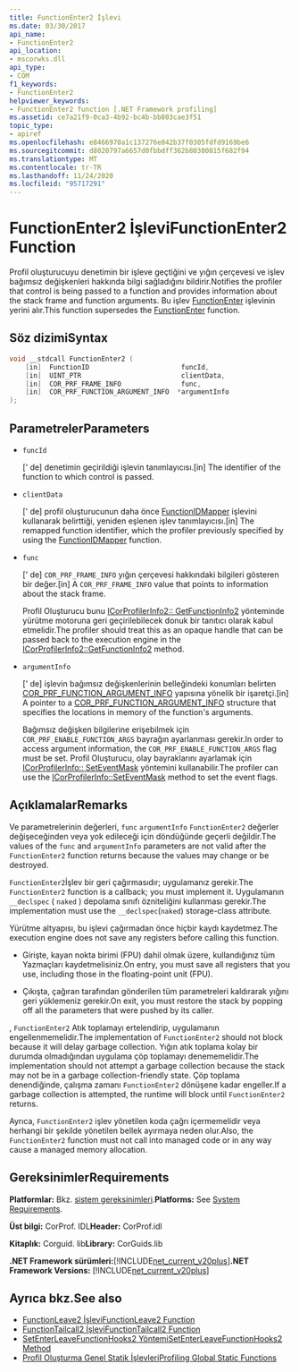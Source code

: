 ```yaml
---
title: FunctionEnter2 İşlevi
ms.date: 03/30/2017
api_name:
- FunctionEnter2
api_location:
- mscorwks.dll
api_type:
- COM
f1_keywords:
- FunctionEnter2
helpviewer_keywords:
- FunctionEnter2 function [.NET Framework profiling]
ms.assetid: ce7a21f9-0ca3-4b92-bc4b-bb803cae3f51
topic_type:
- apiref
ms.openlocfilehash: e8466970a1c137276e842b37f0305fdfd9169be6
ms.sourcegitcommit: d8020797a6657d0fbbdff362b80300815f682f94
ms.translationtype: MT
ms.contentlocale: tr-TR
ms.lasthandoff: 11/24/2020
ms.locfileid: "95717291"
---
```

# <a name="functionenter2-function"></a><span data-ttu-id="6b3e1-102">FunctionEnter2 İşlevi</span><span class="sxs-lookup"><span data-stu-id="6b3e1-102">FunctionEnter2 Function</span></span>

<span data-ttu-id="6b3e1-103">Profil oluşturucuyu denetimin bir işleve geçtiğini ve yığın çerçevesi ve işlev bağımsız değişkenleri hakkında bilgi sağladığını bildirir.</span><span class="sxs-lookup"><span data-stu-id="6b3e1-103">Notifies the profiler that control is being passed to a function and provides information about the stack frame and function arguments.</span></span> <span data-ttu-id="6b3e1-104">Bu işlev [FunctionEnter](functionenter-function.md) işlevinin yerini alır.</span><span class="sxs-lookup"><span data-stu-id="6b3e1-104">This function supersedes the [FunctionEnter](functionenter-function.md) function.</span></span>  
  
## <a name="syntax"></a><span data-ttu-id="6b3e1-105">Söz dizimi</span><span class="sxs-lookup"><span data-stu-id="6b3e1-105">Syntax</span></span>  
  
```cpp  
void __stdcall FunctionEnter2 (  
    [in]  FunctionID                       funcId,
    [in]  UINT_PTR                         clientData,
    [in]  COR_PRF_FRAME_INFO               func,
    [in]  COR_PRF_FUNCTION_ARGUMENT_INFO  *argumentInfo  
);  
```  
  
## <a name="parameters"></a><span data-ttu-id="6b3e1-106">Parametreler</span><span class="sxs-lookup"><span data-stu-id="6b3e1-106">Parameters</span></span>

- `funcId`

  <span data-ttu-id="6b3e1-107">\[' de] denetimin geçirildiği işlevin tanımlayıcısı.</span><span class="sxs-lookup"><span data-stu-id="6b3e1-107">\[in] The identifier of the function to which control is passed.</span></span>

- `clientData`

  <span data-ttu-id="6b3e1-108">\[' de] profil oluşturucunun daha önce [FunctionIDMapper](functionidmapper-function.md) işlevini kullanarak belirttiği, yeniden eşlenen işlev tanımlayıcısı.</span><span class="sxs-lookup"><span data-stu-id="6b3e1-108">\[in] The remapped function identifier, which the profiler previously specified by using the [FunctionIDMapper](functionidmapper-function.md) function.</span></span>
  
- `func`

  <span data-ttu-id="6b3e1-109">\[' de] `COR_PRF_FRAME_INFO` yığın çerçevesi hakkındaki bilgileri gösteren bir değer.</span><span class="sxs-lookup"><span data-stu-id="6b3e1-109">\[in] A `COR_PRF_FRAME_INFO` value that points to information about the stack frame.</span></span>
  
  <span data-ttu-id="6b3e1-110">Profil Oluşturucu bunu [ICorProfilerInfo2:: GetFunctionInfo2](icorprofilerinfo2-getfunctioninfo2-method.md) yönteminde yürütme motoruna geri geçirilebilecek donuk bir tanıtıcı olarak kabul etmelidir.</span><span class="sxs-lookup"><span data-stu-id="6b3e1-110">The profiler should treat this as an opaque handle that can be passed back to the execution engine in the [ICorProfilerInfo2::GetFunctionInfo2](icorprofilerinfo2-getfunctioninfo2-method.md) method.</span></span>  
  
- `argumentInfo`

  <span data-ttu-id="6b3e1-111">\[' de] işlevin bağımsız değişkenlerinin belleğindeki konumları belirten [COR_PRF_FUNCTION_ARGUMENT_INFO](cor-prf-function-argument-info-structure.md) yapısına yönelik bir işaretçi.</span><span class="sxs-lookup"><span data-stu-id="6b3e1-111">\[in] A pointer to a [COR_PRF_FUNCTION_ARGUMENT_INFO](cor-prf-function-argument-info-structure.md) structure that specifies the locations in memory of the function's arguments.</span></span>

  <span data-ttu-id="6b3e1-112">Bağımsız değişken bilgilerine erişebilmek için `COR_PRF_ENABLE_FUNCTION_ARGS` bayrağın ayarlanması gerekir.</span><span class="sxs-lookup"><span data-stu-id="6b3e1-112">In order to access argument information, the `COR_PRF_ENABLE_FUNCTION_ARGS` flag must be set.</span></span> <span data-ttu-id="6b3e1-113">Profil Oluşturucu, olay bayraklarını ayarlamak için [ICorProfilerInfo:: SetEventMask](icorprofilerinfo-seteventmask-method.md) yöntemini kullanabilir.</span><span class="sxs-lookup"><span data-stu-id="6b3e1-113">The profiler can use the [ICorProfilerInfo::SetEventMask](icorprofilerinfo-seteventmask-method.md) method to set the event flags.</span></span>

## <a name="remarks"></a><span data-ttu-id="6b3e1-114">Açıklamalar</span><span class="sxs-lookup"><span data-stu-id="6b3e1-114">Remarks</span></span>  

 <span data-ttu-id="6b3e1-115">Ve parametrelerinin değerleri, `func` `argumentInfo` `FunctionEnter2` değerler değişeceğinden veya yok edileceği için döndüğünde geçerli değildir.</span><span class="sxs-lookup"><span data-stu-id="6b3e1-115">The values of the `func` and `argumentInfo` parameters are not valid after the `FunctionEnter2` function returns because the values may change or be destroyed.</span></span>  
  
 <span data-ttu-id="6b3e1-116">`FunctionEnter2`İşlev bir geri çağırmasıdır; uygulamanız gerekir.</span><span class="sxs-lookup"><span data-stu-id="6b3e1-116">The `FunctionEnter2` function is a callback; you must implement it.</span></span> <span data-ttu-id="6b3e1-117">Uygulamanın `__declspec` ( `naked` ) depolama sınıfı özniteliğini kullanması gerekir.</span><span class="sxs-lookup"><span data-stu-id="6b3e1-117">The implementation must use the `__declspec`(`naked`) storage-class attribute.</span></span>  
  
 <span data-ttu-id="6b3e1-118">Yürütme altyapısı, bu işlevi çağırmadan önce hiçbir kaydı kaydetmez.</span><span class="sxs-lookup"><span data-stu-id="6b3e1-118">The execution engine does not save any registers before calling this function.</span></span>  
  
- <span data-ttu-id="6b3e1-119">Girişte, kayan nokta birimi (FPU) dahil olmak üzere, kullandığınız tüm Yazmaçları kaydetmelisiniz.</span><span class="sxs-lookup"><span data-stu-id="6b3e1-119">On entry, you must save all registers that you use, including those in the floating-point unit (FPU).</span></span>  
  
- <span data-ttu-id="6b3e1-120">Çıkışta, çağıran tarafından gönderilen tüm parametreleri kaldırarak yığını geri yüklemeniz gerekir.</span><span class="sxs-lookup"><span data-stu-id="6b3e1-120">On exit, you must restore the stack by popping off all the parameters that were pushed by its caller.</span></span>  
  
 <span data-ttu-id="6b3e1-121">, `FunctionEnter2` Atık toplamayı ertelendirip, uygulamanın engellenmemelidir.</span><span class="sxs-lookup"><span data-stu-id="6b3e1-121">The implementation of `FunctionEnter2` should not block because it will delay garbage collection.</span></span> <span data-ttu-id="6b3e1-122">Yığın atık toplama kolay bir durumda olmadığından uygulama çöp toplamayı denememelidir.</span><span class="sxs-lookup"><span data-stu-id="6b3e1-122">The implementation should not attempt a garbage collection because the stack may not be in a garbage collection-friendly state.</span></span> <span data-ttu-id="6b3e1-123">Çöp toplama denendiğinde, çalışma zamanı `FunctionEnter2` dönüşene kadar engeller.</span><span class="sxs-lookup"><span data-stu-id="6b3e1-123">If a garbage collection is attempted, the runtime will block until `FunctionEnter2` returns.</span></span>  
  
 <span data-ttu-id="6b3e1-124">Ayrıca, `FunctionEnter2` işlev yönetilen koda çağrı içermemelidir veya herhangi bir şekilde yönetilen bellek ayırmaya neden olur.</span><span class="sxs-lookup"><span data-stu-id="6b3e1-124">Also, the `FunctionEnter2` function must not call into managed code or in any way cause a managed memory allocation.</span></span>  
  
## <a name="requirements"></a><span data-ttu-id="6b3e1-125">Gereksinimler</span><span class="sxs-lookup"><span data-stu-id="6b3e1-125">Requirements</span></span>  

 <span data-ttu-id="6b3e1-126">**Platformlar:** Bkz. [sistem gereksinimleri](../../get-started/system-requirements.md).</span><span class="sxs-lookup"><span data-stu-id="6b3e1-126">**Platforms:** See [System Requirements](../../get-started/system-requirements.md).</span></span>  
  
 <span data-ttu-id="6b3e1-127">**Üst bilgi:** CorProf. IDL</span><span class="sxs-lookup"><span data-stu-id="6b3e1-127">**Header:** CorProf.idl</span></span>  
  
 <span data-ttu-id="6b3e1-128">**Kitaplık:** Corguid. lib</span><span class="sxs-lookup"><span data-stu-id="6b3e1-128">**Library:** CorGuids.lib</span></span>  
  
 <span data-ttu-id="6b3e1-129">**.NET Framework sürümleri:**[!INCLUDE[net_current_v20plus](../../../../includes/net-current-v20plus-md.md)]</span><span class="sxs-lookup"><span data-stu-id="6b3e1-129">**.NET Framework Versions:** [!INCLUDE[net_current_v20plus](../../../../includes/net-current-v20plus-md.md)]</span></span>  
  
## <a name="see-also"></a><span data-ttu-id="6b3e1-130">Ayrıca bkz.</span><span class="sxs-lookup"><span data-stu-id="6b3e1-130">See also</span></span>

- [<span data-ttu-id="6b3e1-131">FunctionLeave2 İşlevi</span><span class="sxs-lookup"><span data-stu-id="6b3e1-131">FunctionLeave2 Function</span></span>](functionleave2-function.md)
- [<span data-ttu-id="6b3e1-132">FunctionTailcall2 İşlevi</span><span class="sxs-lookup"><span data-stu-id="6b3e1-132">FunctionTailcall2 Function</span></span>](functiontailcall2-function.md)
- [<span data-ttu-id="6b3e1-133">SetEnterLeaveFunctionHooks2 Yöntemi</span><span class="sxs-lookup"><span data-stu-id="6b3e1-133">SetEnterLeaveFunctionHooks2 Method</span></span>](icorprofilerinfo2-setenterleavefunctionhooks2-method.md)
- [<span data-ttu-id="6b3e1-134">Profil Oluşturma Genel Statik İşlevleri</span><span class="sxs-lookup"><span data-stu-id="6b3e1-134">Profiling Global Static Functions</span></span>](profiling-global-static-functions.md)

